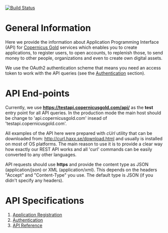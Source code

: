 [![Build Status](https://travis-ci.org/copernicusgold/api.svg?branch=master)](https://travis-ci.org/copernicusgold/api)


# General Information

Here we provide the information about Application Programming Interface (API) 
for [Copernicus Gold](https://www.copernicusgold.com) services which enables you to create applications, to register users,
to open accounts, to replenish those, to send money to other people, organizations and even to create own
digital assets.


We use the OAuth2 authentication scheme that means you need an access token to work
with the API queries (see the [Authentication](./docs/authentication.md) section).

# API End-points

Currently, we use **https://testapi.copernicusgold.com/api/** as the **test** entry point for all API queries. In the
production mode the main host should be change to 'api.copernicusgold.com' insead of 'testapi.copernicusgold.com'.

All examples of the API here were prepared with *cUrl* utility that can be downloaded from: http://curl.haxx.se/download.html
and usually is installed on most of OS platforms. The main reason to use it is to provide a clear way how exactly our
REST API works and all 'curl' commands can be easily converted to any other languages. 

API requests should use **https** and provide the content type as JSON (application/json) or XML (application/xml). 
This depends on the headers "Accept" and "Content-Type" you use. The default type is JSON (if you didn't specify any
headers).

# API Specifications

1. [Application Registration](./docs/applications/registration.md)
2. [Authentication](./docs/authentication.md)
3. [API Reference](./docs/specification.md)
